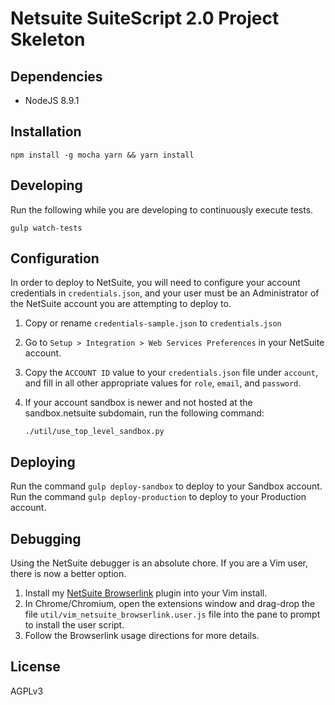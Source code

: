 Netsuite SuiteScript 2.0 Project Skeleton
==

Dependencies
--
* NodeJS 8.9.1

Installation
--
`npm install -g mocha yarn && yarn install`

Developing
--
Run the following while you are developing to continuously execute tests.

  `gulp watch-tests`

Configuration
--
In order to deploy to NetSuite, you will need to configure your account
credentials in `credentials.json`, and your user must be an Administrator of
the NetSuite account you are attempting to deploy to.

1. Copy or rename `credentials-sample.json` to `credentials.json`
2. Go to `Setup > Integration > Web Services Preferences` in your NetSuite account.
3. Copy the `ACCOUNT ID` value to your `credentials.json` file under `account`,
  and fill in all other appropriate values for `role`, `email`, and `password`.
4. If your account sandbox is newer and not hosted at the sandbox.netsuite
  subdomain, run the following command:

   `./util/use_top_level_sandbox.py`

Deploying
--
Run the command `gulp deploy-sandbox` to deploy to your Sandbox account.
Run the command `gulp deploy-production` to deploy to your Production account.

Debugging
--
Using the NetSuite debugger is an absolute chore. If you are a Vim user, there
is now a better option.

1. Install my [NetSuite Browserlink](https://github.com/kevinmershon/netsuite-browserlink.vim)
plugin into your Vim install.
2. In Chrome/Chromium, open the extensions window and drag-drop the file
   `util/vim_netsuite_browserlink.user.js` file into the pane to prompt to
   install the user script.
3. Follow the Browserlink usage directions for more details.

License
--
AGPLv3
